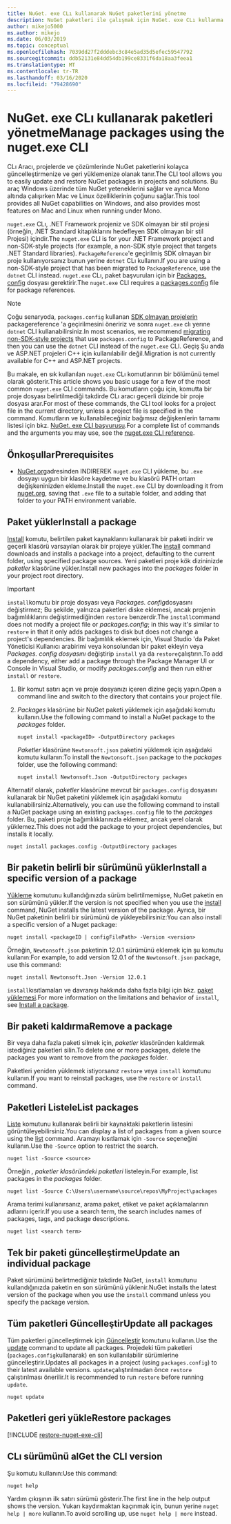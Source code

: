 ```yaml
---
title: NuGet. exe CLı kullanarak NuGet paketlerini yönetme
description: NuGet paketleri ile çalışmak için NuGet. exe CLı kullanma yönergeleri.
author: mikejo5000
ms.author: mikejo
ms.date: 06/03/2019
ms.topic: conceptual
ms.openlocfilehash: 7039dd27f2dddebc3c84e5ad35d5efec59547792
ms.sourcegitcommit: ddb52131e84dd54db199ce8331f6da18aa3feea1
ms.translationtype: MT
ms.contentlocale: tr-TR
ms.lasthandoff: 03/16/2020
ms.locfileid: "79428690"
---
```

# <a name="manage-packages-using-the-nugetexe-cli"></a><span data-ttu-id="7e792-103">NuGet. exe CLı kullanarak paketleri yönetme</span><span class="sxs-lookup"><span data-stu-id="7e792-103">Manage packages using the nuget.exe CLI</span></span>

<span data-ttu-id="7e792-104">CLı Aracı, projelerde ve çözümlerinde NuGet paketlerini kolayca güncelleştirmenize ve geri yüklemenize olanak tanır.</span><span class="sxs-lookup"><span data-stu-id="7e792-104">The CLI tool allows you to easily update and restore NuGet packages in projects and solutions.</span></span> <span data-ttu-id="7e792-105">Bu araç Windows üzerinde tüm NuGet yeteneklerini sağlar ve ayrıca Mono altında çalışırken Mac ve Linux özelliklerinin çoğunu sağlar.</span><span class="sxs-lookup"><span data-stu-id="7e792-105">This tool provides all NuGet capabilities on Windows, and also provides most features on Mac and Linux when running under Mono.</span></span>

<span data-ttu-id="7e792-106">`nuget.exe` CLı, .NET Framework projeniz ve SDK olmayan bir stil projesi (örneğin, .NET Standard kitaplıklarını hedefleyen SDK olmayan bir stil Projesi) içindir.</span><span class="sxs-lookup"><span data-stu-id="7e792-106">The `nuget.exe` CLI is for your .NET Framework project and non-SDK-style projects (for example, a non-SDK style project that targets .NET Standard libraries).</span></span> <span data-ttu-id="7e792-107">`PackageReference`'e geçirilmiş SDK olmayan bir proje kullanıyorsanız bunun yerine `dotnet` CLı kullanın.</span><span class="sxs-lookup"><span data-stu-id="7e792-107">If you are using a non-SDK-style project that has been migrated to `PackageReference`, use the `dotnet` CLI instead.</span></span> <span data-ttu-id="7e792-108">`nuget.exe` CLı, paket başvuruları için bir [Packages. config](../reference/packages-config.md) dosyası gerektirir.</span><span class="sxs-lookup"><span data-stu-id="7e792-108">The `nuget.exe` CLI requires a [packages.config](../reference/packages-config.md) file for package references.</span></span>

> [!NOTE]
> <span data-ttu-id="7e792-109">Çoğu senaryoda, `packages.config` kullanan [SDK olmayan projelerin](../consume-packages/migrate-packages-config-to-package-reference.md) packagereference 'a geçirilmesini öneririz ve sonra `nuget.exe` clı yerıne `dotnet` CLI kullanabilirsiniz.</span><span class="sxs-lookup"><span data-stu-id="7e792-109">In most scenarios, we recommend [migrating non-SDK-style projects](../consume-packages/migrate-packages-config-to-package-reference.md) that use `packages.config` to PackageReference, and then you can use the `dotnet` CLI instead of the `nuget.exe` CLI.</span></span> <span data-ttu-id="7e792-110">Geçiş Şu anda ve ASP.NET projeleri C++ için kullanılabilir değil.</span><span class="sxs-lookup"><span data-stu-id="7e792-110">Migration is not currently available for C++ and ASP.NET projects.</span></span>

<span data-ttu-id="7e792-111">Bu makale, en sık kullanılan `nuget.exe` CLı komutlarının bir bölümünü temel olarak gösterir.</span><span class="sxs-lookup"><span data-stu-id="7e792-111">This article shows you basic usage for a few of the most common `nuget.exe` CLI commands.</span></span> <span data-ttu-id="7e792-112">Bu komutların çoğu için, komutta bir proje dosyası belirtilmediği takdirde CLı aracı geçerli dizinde bir proje dosyası arar.</span><span class="sxs-lookup"><span data-stu-id="7e792-112">For most of these commands, the CLI tool looks for a project file in the current directory, unless a project file is specified in the command.</span></span> <span data-ttu-id="7e792-113">Komutların ve kullanabileceğiniz bağımsız değişkenlerin tamamı listesi için bkz. [NuGet. exe CLI başvurusu](../reference/nuget-exe-cli-reference.md).</span><span class="sxs-lookup"><span data-stu-id="7e792-113">For a complete list of commands and the arguments you may use, see the [nuget.exe CLI reference](../reference/nuget-exe-cli-reference.md).</span></span>

## <a name="prerequisites"></a><span data-ttu-id="7e792-114">Önkoşullar</span><span class="sxs-lookup"><span data-stu-id="7e792-114">Prerequisites</span></span>

- <span data-ttu-id="7e792-115">[NuGet.org](https://dist.nuget.org/win-x86-commandline/latest/nuget.exe)adresinden INDIREREK `nuget.exe` CLI yükleme, bu `.exe` dosyayı uygun bir klasöre kaydetme ve bu klasörü PATH ortam değişkeninizden ekleme.</span><span class="sxs-lookup"><span data-stu-id="7e792-115">Install the `nuget.exe` CLI by downloading it from [nuget.org](https://dist.nuget.org/win-x86-commandline/latest/nuget.exe), saving that `.exe` file to a suitable folder, and adding that folder to your PATH environment variable.</span></span>

## <a name="install-a-package"></a><span data-ttu-id="7e792-116">Paket yükler</span><span class="sxs-lookup"><span data-stu-id="7e792-116">Install a package</span></span>

<span data-ttu-id="7e792-117">[Install](../reference/cli-reference/cli-ref-install.md) komutu, belirtilen paket kaynaklarını kullanarak bir paketi indirir ve geçerli klasörü varsayılan olarak bir projeye yükler.</span><span class="sxs-lookup"><span data-stu-id="7e792-117">The [install](../reference/cli-reference/cli-ref-install.md) command downloads and installs a package into a project, defaulting to the current folder, using specified package sources.</span></span> <span data-ttu-id="7e792-118">Yeni paketleri proje kök dizininizde *paketler* klasörüne yükler.</span><span class="sxs-lookup"><span data-stu-id="7e792-118">Install new packages into the *packages* folder in your project root directory.</span></span>

> [!IMPORTANT]
> <span data-ttu-id="7e792-119">`install`komutu bir proje dosyası veya *Packages. config*dosyasını değiştirmez; Bu şekilde, yalnızca paketleri diske eklemesi, ancak projenin bağımlılıklarını değiştirmediğinden `restore` benzerdir.</span><span class="sxs-lookup"><span data-stu-id="7e792-119">The `install`command does not modify a project file or *packages.config*; in this way it's similar to `restore` in that it only adds packages to disk but does not change a project's dependencies.</span></span> <span data-ttu-id="7e792-120">Bir bağımlılık eklemek için, Visual Studio 'da Paket Yöneticisi Kullanıcı arabirimi veya konsolundan bir paket ekleyin veya *Packages. config dosyasını* değiştirip `install` ya da `restore`çalıştırın.</span><span class="sxs-lookup"><span data-stu-id="7e792-120">To add a dependency, either add a package through the Package Manager UI or Console in Visual Studio, or modify *packages.config* and then run either `install` or `restore`.</span></span>

1. <span data-ttu-id="7e792-121">Bir komut satırı açın ve proje dosyanızı içeren dizine geçiş yapın.</span><span class="sxs-lookup"><span data-stu-id="7e792-121">Open a command line and switch to the directory that contains your project file.</span></span>

2. <span data-ttu-id="7e792-122">*Packages* klasörüne bir NuGet paketi yüklemek için aşağıdaki komutu kullanın.</span><span class="sxs-lookup"><span data-stu-id="7e792-122">Use the following command to install a NuGet package to the *packages* folder.</span></span>

    ```cli
    nuget install <packageID> -OutputDirectory packages
    ```

    <span data-ttu-id="7e792-123">*Paketler* klasörüne `Newtonsoft.json` paketini yüklemek için aşağıdaki komutu kullanın:</span><span class="sxs-lookup"><span data-stu-id="7e792-123">To install the `Newtonsoft.json` package to the *packages* folder, use the following command:</span></span>

    ```cli
    nuget install Newtonsoft.Json -OutputDirectory packages
    ```

<span data-ttu-id="7e792-124">Alternatif olarak, *paketler* klasörüne mevcut bir `packages.config` dosyasını kullanarak bir NuGet paketini yüklemek için aşağıdaki komutu kullanabilirsiniz.</span><span class="sxs-lookup"><span data-stu-id="7e792-124">Alternatively, you can use the following command to install a NuGet package using an existing `packages.config` file to the *packages* folder.</span></span> <span data-ttu-id="7e792-125">Bu, paketi proje bağımlılıklarınızla eklemez, ancak yerel olarak yüklemez.</span><span class="sxs-lookup"><span data-stu-id="7e792-125">This does not add the package to your project dependencies, but installs it locally.</span></span>

```cli
nuget install packages.config -OutputDirectory packages
```

## <a name="install-a-specific-version-of-a-package"></a><span data-ttu-id="7e792-126">Bir paketin belirli bir sürümünü yükler</span><span class="sxs-lookup"><span data-stu-id="7e792-126">Install a specific version of a package</span></span>

<span data-ttu-id="7e792-127">[Yükleme](../reference/cli-reference/cli-ref-install.md) komutunu kullandığınızda sürüm belirtilmemişse, NuGet paketin en son sürümünü yükler.</span><span class="sxs-lookup"><span data-stu-id="7e792-127">If the version is not specified when you use the [install](../reference/cli-reference/cli-ref-install.md) command, NuGet installs the latest version of the package.</span></span> <span data-ttu-id="7e792-128">Ayrıca, bir NuGet paketinin belirli bir sürümünü de yükleyebilirsiniz:</span><span class="sxs-lookup"><span data-stu-id="7e792-128">You can also install a specific version of a Nuget package:</span></span>

```cli
nuget install <packageID | configFilePath> -Version <version>
```

<span data-ttu-id="7e792-129">Örneğin, `Newtonsoft.json` paketinin 12.0.1 sürümünü eklemek için şu komutu kullanın:</span><span class="sxs-lookup"><span data-stu-id="7e792-129">For example, to add version 12.0.1 of the `Newtonsoft.json` package, use this command:</span></span>

```cli
nuget install Newtonsoft.Json -Version 12.0.1
```

<span data-ttu-id="7e792-130">`install`kısıtlamaları ve davranışı hakkında daha fazla bilgi için bkz. [paket yüklemesi](#install-a-package).</span><span class="sxs-lookup"><span data-stu-id="7e792-130">For more information on the limitations and behavior of `install`, see [Install a package](#install-a-package).</span></span>

## <a name="remove-a-package"></a><span data-ttu-id="7e792-131">Bir paketi kaldırma</span><span class="sxs-lookup"><span data-stu-id="7e792-131">Remove a package</span></span>

<span data-ttu-id="7e792-132">Bir veya daha fazla paketi silmek için, *paketler* klasöründen kaldırmak istediğiniz paketleri silin.</span><span class="sxs-lookup"><span data-stu-id="7e792-132">To delete one or more packages, delete the packages you want to remove from the *packages* folder.</span></span>

<span data-ttu-id="7e792-133">Paketleri yeniden yüklemek istiyorsanız `restore` veya `install` komutunu kullanın.</span><span class="sxs-lookup"><span data-stu-id="7e792-133">If you want to reinstall packages, use the `restore` or `install` command.</span></span>

## <a name="list-packages"></a><span data-ttu-id="7e792-134">Paketleri Listele</span><span class="sxs-lookup"><span data-stu-id="7e792-134">List packages</span></span>

<span data-ttu-id="7e792-135">[Liste](../reference/cli-reference/cli-ref-list.md) komutunu kullanarak belirli bir kaynaktaki paketlerin listesini görüntüleyebilirsiniz.</span><span class="sxs-lookup"><span data-stu-id="7e792-135">You can display a list of packages from a given source using the [list](../reference/cli-reference/cli-ref-list.md) command.</span></span> <span data-ttu-id="7e792-136">Aramayı kısıtlamak için `-Source` seçeneğini kullanın.</span><span class="sxs-lookup"><span data-stu-id="7e792-136">Use the `-Source` option to restrict the search.</span></span>

```cli
nuget list -Source <source>
```

<span data-ttu-id="7e792-137">Örneğin *, paketler klasöründeki paketleri* listeleyin.</span><span class="sxs-lookup"><span data-stu-id="7e792-137">For example, list packages in the *packages* folder.</span></span>

```cli
nuget list -Source C:\Users\username\source\repos\MyProject\packages
```

<span data-ttu-id="7e792-138">Arama terimi kullanırsanız, arama paket, etiket ve paket açıklamalarının adlarını içerir.</span><span class="sxs-lookup"><span data-stu-id="7e792-138">If you use a search term, the search includes names of packages, tags, and package descriptions.</span></span>

```cli
nuget list <search term>
```

## <a name="update-an-individual-package"></a><span data-ttu-id="7e792-139">Tek bir paketi güncelleştirme</span><span class="sxs-lookup"><span data-stu-id="7e792-139">Update an individual package</span></span>

<span data-ttu-id="7e792-140">Paket sürümünü belirtmediğiniz takdirde NuGet, `install` komutunu kullandığınızda paketin en son sürümünü yüklenir.</span><span class="sxs-lookup"><span data-stu-id="7e792-140">NuGet installs the latest version of the package when you use the `install` command unless you specify the package version.</span></span>

## <a name="update-all-packages"></a><span data-ttu-id="7e792-141">Tüm paketleri Güncelleştir</span><span class="sxs-lookup"><span data-stu-id="7e792-141">Update all packages</span></span>

<span data-ttu-id="7e792-142">Tüm paketleri güncelleştirmek için [Güncelleştir](../reference/cli-reference/cli-ref-update.md) komutunu kullanın.</span><span class="sxs-lookup"><span data-stu-id="7e792-142">Use the [update](../reference/cli-reference/cli-ref-update.md) command to update all packages.</span></span> <span data-ttu-id="7e792-143">Projedeki tüm paketleri (`packages.config`kullanarak) en son kullanılabilir sürümlerine güncelleştirir.</span><span class="sxs-lookup"><span data-stu-id="7e792-143">Updates all packages in a project (using `packages.config`) to their latest available versions.</span></span> <span data-ttu-id="7e792-144">`update`çalıştırılmadan önce `restore` çalıştırılması önerilir.</span><span class="sxs-lookup"><span data-stu-id="7e792-144">It is recommended to run `restore` before running `update`.</span></span>

```cli
nuget update
```

## <a name="restore-packages"></a><span data-ttu-id="7e792-145">Paketleri geri yükle</span><span class="sxs-lookup"><span data-stu-id="7e792-145">Restore packages</span></span>

[!INCLUDE [restore-nuget-exe-cli](includes/restore-nuget-exe-cli.md)]

## <a name="get-the-cli-version"></a><span data-ttu-id="7e792-146">CLı sürümünü al</span><span class="sxs-lookup"><span data-stu-id="7e792-146">Get the CLI version</span></span>

<span data-ttu-id="7e792-147">Şu komutu kullanın:</span><span class="sxs-lookup"><span data-stu-id="7e792-147">Use this command:</span></span>

```cli
nuget help
```

<span data-ttu-id="7e792-148">Yardım çıkışının ilk satırı sürümü gösterir.</span><span class="sxs-lookup"><span data-stu-id="7e792-148">The first line in the help output shows the version.</span></span> <span data-ttu-id="7e792-149">Yukarı kaydırmaktan kaçınmak için, bunun yerine `nuget help | more` kullanın.</span><span class="sxs-lookup"><span data-stu-id="7e792-149">To avoid scrolling up, use `nuget help | more` instead.</span></span>